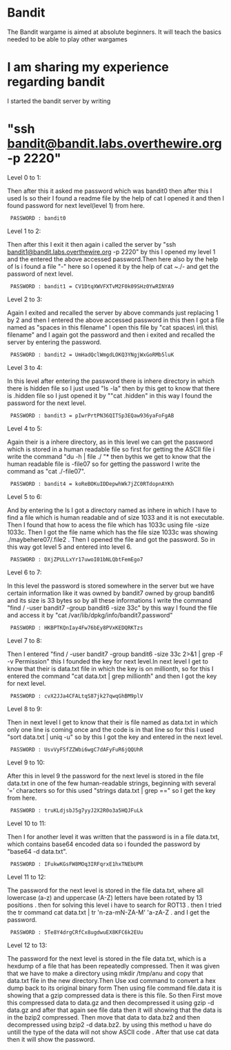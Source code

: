 # Bandit

The Bandit wargame is aimed at absolute beginners. 
It will teach the basics needed to be able to play other wargames




# I am sharing my experience regarding bandit

I started the bandit server by writing

# "ssh bandit@bandit.labs.overthewire.org -p 2220"

Level 0 to 1:

Then after this it asked me password which was bandit0 then after this I used ls so their I found a readme file by the help of cat I opened it and then I found password for next level(level 1) from here.

     PASSWORD : bandit0

Level 1 to 2:

Then after this I exit it then again i called the server by "ssh bandit1@bandit.labs.overthewire.org -p 2220" by this I opened my level 1 and the entered the above accessed password.Then here also by the help of ls i found a file "-" here so I opened it by the help of cat ~./- and get the password of next level.

     PASSWORD : bandit1 = CV1DtqXWVFXTvM2F0k09SHz0YwRINYA9

Level 2 to 3:

Again I exited and recalled the server by above commands just replacing 1 by 2 and then I entered the above accessed password in this then I got a file named as "spaces in this filename" I open this file by "cat spaces\ in\ this\ filename" and I again got the password and then i exited and recalled the server by entering the password.

     PASSWORD : bandit2 = UmHadQclWmgdLOKQ3YNgjWxGoRMb5luK

Level 3 to 4:

In this level after entering the password there is inhere directory in which there is hidden file so I just used "ls -la" then by this get to know that there is .hidden file so I just opened it by ""cat .hidden" in this way I found the password for the next level.

     PASSWORD : bandit3 = pIwrPrtPN36QITSp3EQaw936yaFoFgAB

Level 4 to 5:

Again their is a inhere directory, as in this level we can get the password which is stored in a human readable file so first for getting the ASCII file i write the command "du -h | file ./ "* then bythis we get to know that the human readable file is -file07 so for getting the password I write the command as "cat ./-file07".

     PASSWORD : bandit4 = koReBOKuIDDepwhWk7jZC0RTdopnAYKh
     
Level 5 to 6:

And by entering the ls I got a directory named as inhere in which I have to find a file which is human readable and of size 1033 and it is not executable. Then I found that how to acess the file which has 1033c using file -size 1033c. Then I got the file name which has the file size 1033c was showing ./maybehere07/.file2 . Then I opened the file and got the password.
So in this way got level 5 and entered into level 6.

     PASSWORD : DXjZPULLxYr17uwoI01bNLQbtFemEgo7
     
Level 6 to 7:

In this level the password is stored somewhere in the server but we have certain information like it was owned by bandit7 owned by group bandit6 and its size is 33 bytes so by all these informations I write the command "find / -user bandit7 -group bandit6 -size 33c" by this way I found the file and access it by "cat /var/lib/dpkg/info/bandit7.password"

     PASSWORD : HKBPTKQnIay4Fw76bEy8PVxKEDQRKTzs

Level 7 to 8:

Then I entered "find / -user bandit7 -group bandit6 -size 33c 2>&1 | grep -F -v Permission" this I founded the key for next level.In next level I get to know that their is data.txt file in which the key is on millionth, so for this I entered the command "cat data.txt | grep millionth" and then I got the key for next level.

     PASSWORD : cvX2JJa4CFALtqS87jk27qwqGhBM9plV

Level 8 to 9:

Then in next level I get to know that their is file named as data.txt in which only one line is coming once and the code is in that line so for this I used "sort data.txt | uniq -u" so by this I got the key and entered in the next level.

     PASSWORD : UsvVyFSfZZWbi6wgC7dAFyFuR6jQQUhR
     
Level 9 to 10:

After this in level 9 the password for the next level is stored in the file data.txt in one of the few human-readable strings, beginning with several ‘=’ characters so for this used "strings data.txt | grep ==" so I get the key from here.

     PASSWORD : truKLdjsbJ5g7yyJ2X2R0o3a5HQJFuLk
     
Level 10 to 11:

Then I for another level it was written that the password is in a file data.txt, which contains base64 encoded data so i founded the password by "base64 -d data.txt".

     PASSWORD : IFukwKGsFW8MOq3IRFqrxE1hxTNEbUPR
     
Level 11 to 12:

The password for the next level is stored in the file data.txt, where all lowercase (a-z) and uppercase (A-Z) letters have been rotated by 13 positions . then for solving this level i have to search for ROT13 . then I tried the tr command 
cat data.txt | tr 'n-za-mN-ZA-M' 'a-zA-Z . and I get the password.

     PASSWORD : 5Te8Y4drgCRfCx8ugdwuEX8KFC6k2EUu
     
Level 12 to 13:

The password for the next level is stored in the file data.txt, which is a hexdump of a file that has been repeatedly compressed. Then it was given that we have to make a directory using mkdir /tmp/anu and copy that data.txt file in the new directory.Then Use xxd command to convert a hex dump back to its original binary form Then using file command file.data it is showing that a gzip compressed data is there is this file. So then First move this compressed data to data.gz and then decompressed it using gzip -d data.gz and after that again see file data then it will showing that the data is in the bzip2 compressed. Then move that data to data.bz2 and then decompressed using bzip2 -d data.bz2. 
by using this method u have do untill the type of the data will not show ASCII code . 
After that use cat data then it will show the password.


